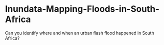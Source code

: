 # Inundata-Mapping-Floods-in-South-Africa
Can you identify where and when an urban flash flood happened in South Africa?
